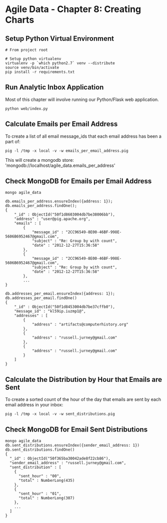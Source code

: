 Agile Data - Chapter 8: Creating Charts
===============================================================

## Setup Python Virtual Environment ##

```
# From project root

# Setup python virtualenv
virtualenv -p `which python2.7` venv --distribute
source venv/bin/activate
pip install -r requirements.txt
```

## Run Analytic Inbox Application ##

Most of this chapter will involve running our Python/Flask web application.

```
python web/index.py
```

## Calculate Emails per Email Address ##

To create a list of all email message_ids that each email address has been a part of:
```
pig -l /tmp -x local -v -w emails_per_email_address.pig
```

This will create a mongodb store: 'mongodb://localhost/agile_data.emails_per_address'

## Check MongoDB for Emails per Email Address ##

```
mongo agile_data

db.emails_per_address.ensureIndex({address: 1});
db.emails_per_address.findOne();
{
	"_id" : ObjectId("50f1d8603004db7be38006bb"),
	"address" : "user@pig.apache.org",
	"emails" : [
		{
			"message_id" : "2CC96549-8E00-46BF-998E-5606B6952467@gmail.com",
			"subject" : "Re: Group by with count",
			"date" : "2012-12-27T15:36:58"
		},
		{
			"message_id" : "2CC96549-8E00-46BF-998E-5606B6952467@gmail.com",
			"subject" : "Re: Group by with count",
			"date" : "2012-12-27T15:36:58"
		},
		...
}

db.addresses_per_email.ensureIndex({address: 1});
db.addresses_per_email.findOne()
{
	"_id" : ObjectId("50f1d8453004db7be37cffb0"),
	"message_id" : "kl59ip.iuzmp1@",
	"addresses" : [
		{
			"address" : "artifacts@computerhistory.org"
		},
		{
			"address" : "russell.jurney@gmail.com"
		},
		{
			"address" : "russell.jurney@gmail.com"
		}
	]
}
```
## Calculate the Distribution by Hour that Emails are Sent ##

To create a sorted count of the hour of the day that emails are sent by each email address in your inbox:
```
pig -l /tmp -x local -v -w sent_distributions.pig
```

## Check MongoDB for Email Sent Distributions ##

```
mongo agile_data
db.sent_distributions.ensureIndex({sender_email_address: 1})
db.sent_distributions.findOne()
{
  "_id" : ObjectId("50f365ba30042ade8f22cb86"),
  "sender_email_address" : "russell.jurney@gmail.com",
  "sent_distribution" : [
    {
      "sent_hour" : "00",
      "total" : NumberLong(435)
    },
    {
      "sent_hour" : "01",
      "total" : NumberLong(307)
    },
    ...
  ]
}
```
